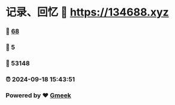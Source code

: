 # 记录、回忆 :link: https://134688.xyz 
### :page_facing_up: [68](https://134688.xyz/tag.html) 
### :speech_balloon: 5 
### :hibiscus: 53148 
### :alarm_clock: 2024-09-18 15:43:51 
### Powered by :heart: [Gmeek](https://github.com/Meekdai/Gmeek)

